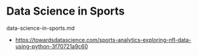 # Data Science in Sports

data-science-in-sports.md

*   https://towardsdatascience.com/sports-analytics-exploring-nfl-data-using-python-3f70721a9c60
